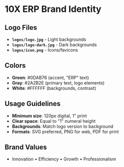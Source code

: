 # 10X ERP Brand Identity

## Logo Files
- **`logos/logo.jpg`** - Light backgrounds
- **`logos/logo-dark.jpg`** - Dark backgrounds  
- **`logos/icon.png`** - Icons/favicons

## Colors
- **Green**: #0DAB76 (accent, "ERP" text)
- **Gray**: #2A2B2E (primary text, logo elements)
- **White**: #FFFFFF (backgrounds, contrast)

## Usage Guidelines
- **Minimum size**: 120px digital, 1" print
- **Clear space**: Equal to "1" numeral height
- **Backgrounds**: Match logo version to background
- **Formats**: SVG preferred, PNG for web, PDF for print

## Brand Values
- Innovation • Efficiency • Growth • Professionalism
